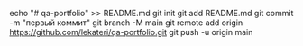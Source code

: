 echo "# qa-portfolio" >> README.md
git init
git add README.md
git commit -m "первый коммит"
git branch -M main
git remote add origin https://github.com/lekateri/qa-portfolio.git
git push -u origin main
